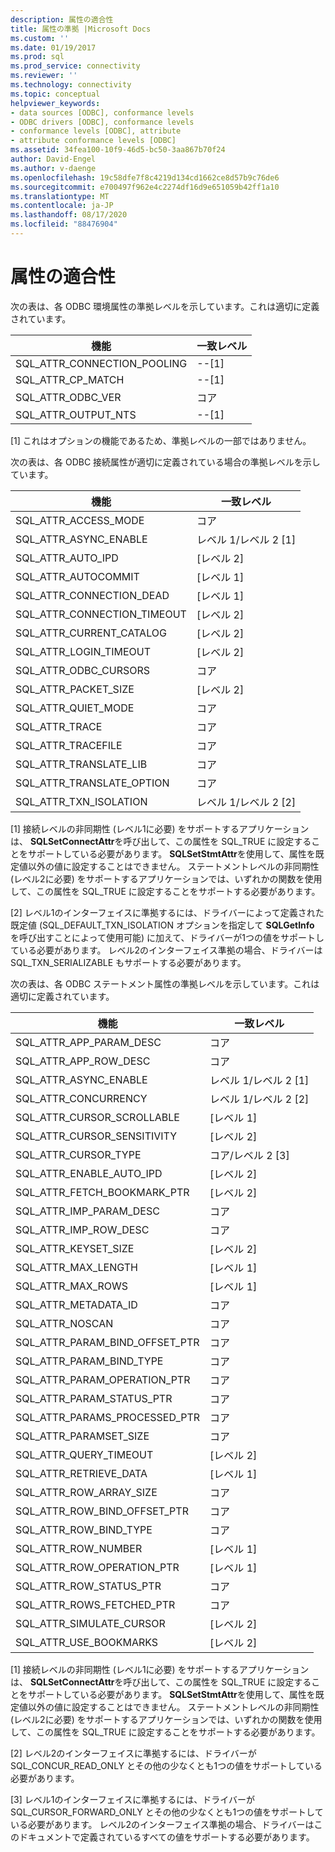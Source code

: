 ```yaml
---
description: 属性の適合性
title: 属性の準拠 |Microsoft Docs
ms.custom: ''
ms.date: 01/19/2017
ms.prod: sql
ms.prod_service: connectivity
ms.reviewer: ''
ms.technology: connectivity
ms.topic: conceptual
helpviewer_keywords:
- data sources [ODBC], conformance levels
- ODBC drivers [ODBC], conformance levels
- conformance levels [ODBC], attribute
- attribute conformance levels [ODBC]
ms.assetid: 34fea100-10f9-46d5-bc50-3aa867b70f24
author: David-Engel
ms.author: v-daenge
ms.openlocfilehash: 19c58dfe7f8c4219d134cd1662ce8d57b9c76de6
ms.sourcegitcommit: e700497f962e4c2274df16d9e651059b42ff1a10
ms.translationtype: MT
ms.contentlocale: ja-JP
ms.lasthandoff: 08/17/2020
ms.locfileid: "88476904"
---
```

# <a name="attribute-conformance"></a>属性の適合性
次の表は、各 ODBC 環境属性の準拠レベルを示しています。これは適切に定義されています。  
  
|機能|一致レベル|  
|--------------|-----------------------|  
|SQL_ATTR_CONNECTION_POOLING|--[1]|  
|SQL_ATTR_CP_MATCH|--[1]|  
|SQL_ATTR_ODBC_VER|コア|  
|SQL_ATTR_OUTPUT_NTS|--[1]|  
  
 [1] これはオプションの機能であるため、準拠レベルの一部ではありません。  
  
 次の表は、各 ODBC 接続属性が適切に定義されている場合の準拠レベルを示しています。  
  
|機能|一致レベル|  
|--------------|-----------------------|  
|SQL_ATTR_ACCESS_MODE|コア|  
|SQL_ATTR_ASYNC_ENABLE|レベル 1/レベル 2 [1]|  
|SQL_ATTR_AUTO_IPD|[レベル 2]|  
|SQL_ATTR_AUTOCOMMIT|[レベル 1]|  
|SQL_ATTR_CONNECTION_DEAD|[レベル 1]|  
|SQL_ATTR_CONNECTION_TIMEOUT|[レベル 2]|  
|SQL_ATTR_CURRENT_CATALOG|[レベル 2]|  
|SQL_ATTR_LOGIN_TIMEOUT|[レベル 2]|  
|SQL_ATTR_ODBC_CURSORS|コア|  
|SQL_ATTR_PACKET_SIZE|[レベル 2]|  
|SQL_ATTR_QUIET_MODE|コア|  
|SQL_ATTR_TRACE|コア|  
|SQL_ATTR_TRACEFILE|コア|  
|SQL_ATTR_TRANSLATE_LIB|コア|  
|SQL_ATTR_TRANSLATE_OPTION|コア|  
|SQL_ATTR_TXN_ISOLATION|レベル 1/レベル 2 [2]|  
  
 [1] 接続レベルの非同期性 (レベル1に必要) をサポートするアプリケーションは、 **SQLSetConnectAttr**を呼び出して、この属性を SQL_TRUE に設定することをサポートしている必要があります。 **SQLSetStmtAttr**を使用して、属性を既定値以外の値に設定することはできません。 ステートメントレベルの非同期性 (レベル2に必要) をサポートするアプリケーションでは、いずれかの関数を使用して、この属性を SQL_TRUE に設定することをサポートする必要があります。  
  
 [2] レベル1のインターフェイスに準拠するには、ドライバーによって定義された既定値 (SQL_DEFAULT_TXN_ISOLATION オプションを指定して **SQLGetInfo** を呼び出すことによって使用可能) に加えて、ドライバーが1つの値をサポートしている必要があります。 レベル2のインターフェイス準拠の場合、ドライバーは SQL_TXN_SERIALIZABLE もサポートする必要があります。  
  
 次の表は、各 ODBC ステートメント属性の準拠レベルを示しています。これは適切に定義されています。  
  
|機能|一致レベル|  
|--------------|-----------------------|  
|SQL_ATTR_APP_PARAM_DESC|コア|  
|SQL_ATTR_APP_ROW_DESC|コア|  
|SQL_ATTR_ASYNC_ENABLE|レベル 1/レベル 2 [1]|  
|SQL_ATTR_CONCURRENCY|レベル 1/レベル 2 [2]|  
|SQL_ATTR_CURSOR_SCROLLABLE|[レベル 1]|  
|SQL_ATTR_CURSOR_SENSITIVITY|[レベル 2]|  
|SQL_ATTR_CURSOR_TYPE|コア/レベル 2 [3]|  
|SQL_ATTR_ENABLE_AUTO_IPD|[レベル 2]|  
|SQL_ATTR_FETCH_BOOKMARK_PTR|[レベル 2]|  
|SQL_ATTR_IMP_PARAM_DESC|コア|  
|SQL_ATTR_IMP_ROW_DESC|コア|  
|SQL_ATTR_KEYSET_SIZE|[レベル 2]|  
|SQL_ATTR_MAX_LENGTH|[レベル 1]|  
|SQL_ATTR_MAX_ROWS|[レベル 1]|  
|SQL_ATTR_METADATA_ID|コア|  
|SQL_ATTR_NOSCAN|コア|  
|SQL_ATTR_PARAM_BIND_OFFSET_PTR|コア|  
|SQL_ATTR_PARAM_BIND_TYPE|コア|  
|SQL_ATTR_PARAM_OPERATION_PTR|コア|  
|SQL_ATTR_PARAM_STATUS_PTR|コア|  
|SQL_ATTR_PARAMS_PROCESSED_PTR|コア|  
|SQL_ATTR_PARAMSET_SIZE|コア|  
|SQL_ATTR_QUERY_TIMEOUT|[レベル 2]|  
|SQL_ATTR_RETRIEVE_DATA|[レベル 1]|  
|SQL_ATTR_ROW_ARRAY_SIZE|コア|  
|SQL_ATTR_ROW_BIND_OFFSET_PTR|コア|  
|SQL_ATTR_ROW_BIND_TYPE|コア|  
|SQL_ATTR_ROW_NUMBER|[レベル 1]|  
|SQL_ATTR_ROW_OPERATION_PTR|[レベル 1]|  
|SQL_ATTR_ROW_STATUS_PTR|コア|  
|SQL_ATTR_ROWS_FETCHED_PTR|コア|  
|SQL_ATTR_SIMULATE_CURSOR|[レベル 2]|  
|SQL_ATTR_USE_BOOKMARKS|[レベル 2]|  
  
 [1] 接続レベルの非同期性 (レベル1に必要) をサポートするアプリケーションは、 **SQLSetConnectAttr**を呼び出して、この属性を SQL_TRUE に設定することをサポートしている必要があります。 **SQLSetStmtAttr**を使用して、属性を既定値以外の値に設定することはできません。 ステートメントレベルの非同期性 (レベル2に必要) をサポートするアプリケーションでは、いずれかの関数を使用して、この属性を SQL_TRUE に設定することをサポートする必要があります。  
  
 [2] レベル2のインターフェイスに準拠するには、ドライバーが SQL_CONCUR_READ_ONLY とその他の少なくとも1つの値をサポートしている必要があります。  
  
 [3] レベル1のインターフェイスに準拠するには、ドライバーが SQL_CURSOR_FORWARD_ONLY とその他の少なくとも1つの値をサポートしている必要があります。 レベル2のインターフェイス準拠の場合、ドライバーはこのドキュメントで定義されているすべての値をサポートする必要があります。
